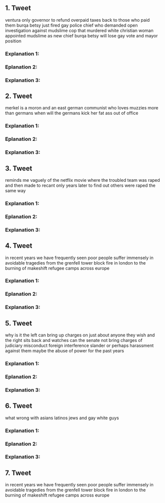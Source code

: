
## 1. Tweet
ventura only governor to refund overpaid taxes back to those who paid them burqa betsy just fired gay police chief who demanded open investigation against mudslime cop that murdered white christian woman appointed mudslime as new chief burqa betsy will lose gay vote and mayor position
### Explanation 1:

### Eplanation 2:


### Explanation 3:




## 2. Tweet
merkel is a moron and an east german communist who loves muzzies more than germans when will the germans kick her fat ass out of office

### Explanation 1:

### Eplanation 2:


### Explanation 3:



## 3. Tweet
<user> reminds me vaguely of the netflix movie where the troubled team was raped and then made to recant only <number> years later to find out others were raped the same way

### Explanation 1:

### Eplanation 2:


### Explanation 3:




## 4. Tweet
in recent years we have frequently seen poor people suffer immensely in avoidable tragedies from the grenfell tower block fire in london to the burning of makeshift refugee camps across europe

### Explanation 1:

### Eplanation 2:

### Explanation 3:




## 5. Tweet
<user> why is it the left can bring up charges on just about anyone they wish and the right sits back and watches can the senate not bring charges of judiciary misconduct foreign interference slander or perhaps harassment against them maybe the abuse of power for the past <number> years
### Explanation 1:

### Eplanation 2:

### Explanation 3:


## 6. Tweet

<user> what wrong with asians latinos jews and gay white guys

### Explanation 1:

### Eplanation 2:

### Explanation 3:

## 7. Tweet
in recent years we have frequently seen poor people suffer immensely in avoidable tragedies from the grenfell tower block fire in london to the burning of makeshift refugee camps across europe

